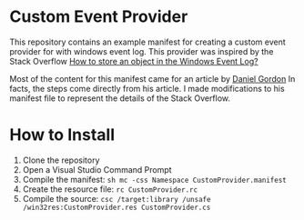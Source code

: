 Custom Event Provider
=====================

This repository contains an example manifest for creating a custom event provider for with windows event log. This provider was inspired by the Stack Overflow [How to store an object in the Windows Event Log?](http://stackoverflow.com/questions/43587652/how-to-store-an-object-in-the-windows-event-log)

Most of the content for this manifest came for an article by [Daniel Gordon](http://blog.dlgordon.com/2012/06/writing-to-event-log-in-net-right-way.html) In facts, the steps come directly from his article. I made modifications to his manifest file to represent the details of the Stack Overflow.

How to Install
==============

1.	Clone the repository
2.	Open a Visual Studio Command Prompt
3.	Compile the manifest: `sh
	mc -css Namespace CustomProvider.manifest
	`
4.	Create the resource file: `rc CustomProvider.rc`
5.	Compile the source: `csc /target:library /unsafe /win32res:CustomProvider.res CustomProvider.cs`
